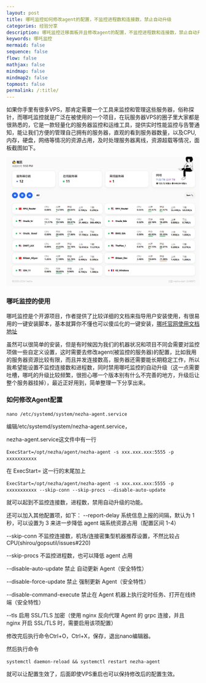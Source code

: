 ```yaml
---
layout: post
title: 哪吒监控如何修改agent的配置，不监控进程数和连接数，禁止自动升级
categories: 经验分享
description: 哪吒监控迁移面板并且修改agent的配置，不监控进程数和连接数，禁止自动升级,自定义监控设置项，更好的定制监控需求
keywords: 哪吒监控
mermaid: false
sequence: false
flow: false
mathjax: false
mindmap: false
mindmap2: false
topmost: false
permalink: /:title/
---
```


如果你手里有很多VPS，那肯定需要一个工具来监控和管理这些服务器，俗称探针，而哪吒监控就是广泛在被使用的一个项目，在玩服务器VPS的圈子里大家都是很熟悉的，它是一款轻量化的服务器监控和运维工具，提供实时性能监控与告警通知，能让我们方便的管理自己拥有的服务器，直观的看到服务器数量，以及CPU,内存，硬盘，网络等情况的资源占用，及时处理服务器离线，资源超载等情况，面板截图如下。

![nezha](/images/posts/nezha/nezha.png)

### 哪吒监控的使用

哪吒监控是个开源项目，作者提供了比较详细的文档来指导用户安装使用，有很易用的一键安装脚本，基本就算你不懂也可以傻瓜化的一键安装，[哪吒官网使用文档地址](https://nezha.wiki/guide/dashboard.html)  

虽然可以很简单的安装，但是有时候因为我们的机器状况和项目不同会需要对监控项做一些自定义设置，这时需要去修改agent(被监控的服务器)的配置，比如我用的服务器资源比较有限，而且并发连接数高，服务器还需要能长期稳定工作，所以我希望能设置不监控连接数和进程数，同时禁用哪吒监控的自动升级（这一点需要吐槽，哪吒的升级比较频繁，很担心哪一个版本别有什么不完善的地方，升级后让整个服务器挂掉），最近正好用到，简单整理一下分享出来。

### 如何修改Agent配置

```nano /etc/systemd/system/nezha-agent.service```

编辑/etc/systemd/system/nezha-agent.service，

nezha-agent.service这文件中有一行

```ExecStart=/opt/nezha/agent/nezha-agent -s xxx.xxx.xxx:5555 -p xxxxxxxxxxx```

在 ExecStart= 这一行的末尾加上

```ExecStart=/opt/nezha/agent/nezha-agent -s xxx.xxx.xxx:5555 -p xxxxxxxxxxx --skip-conn --skip-procs --disable-auto-update```

就可以起到不监控连接数，进程数，禁用自动升级的功能。

还可以加入其他配置项，如下：
--report-delay 系统信息上报的间隔，默认为 1 秒，可以设置为 3 来进一步降低 agent 端系统资源占用（配置区间 1-4）

--skip-conn 不监控连接数，机场/连接密集型机器推荐设置，不然比较占 CPU(shirou/gopsutil/issues#220)

--skip-procs 不监控进程数，也可以降低 agent 占用

--disable-auto-update 禁止 自动更新 Agent（安全特性）

--disable-force-update 禁止 强制更新 Agent（安全特性）

--disable-command-execute 禁止在 Agent 机器上执行定时任务、打开在线终端（安全特性）

--tls 启用 SSL/TLS 加密（使用 nginx 反向代理 Agent 的 grpc 连接，并且 nginx 开启 SSL/TLS 时，需要启用该项配置）

修改完后执行命令Ctrl+O，Ctrl+X，保存，退出nano编辑器。

然后执行命令

```systemctl daemon-reload && systemctl restart nezha-agent```

就可以让配置生效了，后面即使VPS重启也可以保持修改后的配置生效。






